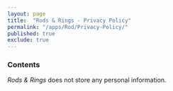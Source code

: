 ```yaml
---
layout: page
title:  "Rods & Rings - Privacy Policy"
permalink: "/apps/Rod/Privacy-Policy/"
published: true
exclude: true
---
```


### Contents

_Rods & Rings_ does not store any personal information.
